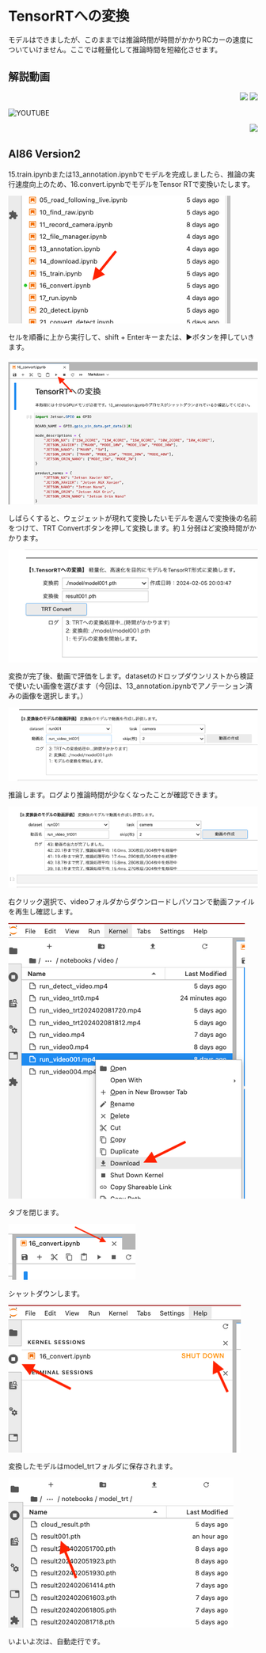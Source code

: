 # TensorRTへの変換

モデルはできましたが、このままでは推論時間が時間がかかりRCカーの速度についていけません。ここでは軽量化して推論時間を短縮化させます。

## 解説動画

<div style="text-align:right;">
<img src="./../img/signatureboardAI86V2.png">
<img src="./../img/signatureboardAI86V1.png">
</div>

![YOUTUBE](zbNoygm1JSQ)

<div style="text-align:right;">
<img src="./../img/signatureboardAI86V2.png">
</div>

## AI86 Version2

15.train.ipynbまたは13_annotation.ipynbでモデルを完成しましたら、推論の実行速度向上のため、16.convert.ipynbでモデルをTensor RTで変換いたします。

![](./img/convert/convert_001.png)

セルを順番に上から実行して、shift + Enterキーまたは、▶️ボタンを押していきます。

![](./img/convert/convert_002.png)

しばらくすると、ウェジェットが現れて変換したいモデルを選んで変換後の名前をつけて、TRT Convertボタンを押して変換します。約１分弱ほど変換時間がかかります。

![](./img/convert/convert_003.png)

変換が完了後、動画で評価をします。datasetのドロップダウンリストから検証で使いたい画像を選びます（今回は、13_annotation.ipynbでアノテーション済みの画像を選択します。）

![](./img/convert/convert_004.png)

推論します。ログより推論時間が少なくなったことが確認できます。

![](./img/convert/convert_005.png)

右クリック選択で、videoフォルダからダウンロードしパソコンで動画ファイルを再生し確認します。

![](./img/convert/convert_006.png)

タブを閉じます。

![](./img/convert/convert_007.png)

シャットダウンします。

![](./img/convert/convert_008.png)

変換したモデルはmodel_trtフォルダに保存されます。

![](./img/convert/convert_009.png)

いよいよ次は、自動走行です。

